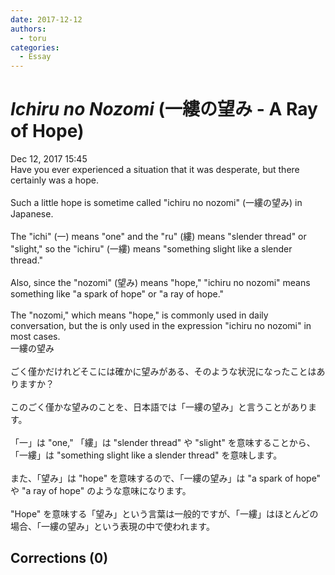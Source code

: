 ```yaml
---
date: 2017-12-12
authors:
  - toru
categories:
  - Essay
---
```


<h1 id="subject_show"><strong><em>Ichiru no Nozomi</strong></em> (一縷の望み - A Ray of Hope)</h1>
<div class="date">Dec 12, 2017 15:45</div>
<div id="post"><div id="body_show_ori">
Have you ever experienced a situation that it was desperate, but there certainly was a hope.<br/><br/>Such a little hope is sometime called "ichiru no nozomi" (一縷の望み) in Japanese.<br/><br/>The "ichi" (一) means "one" and the "ru" (縷) means "slender thread" or "slight," so the "ichiru" (一縷) means "something slight like a slender thread."<br/><br/>Also, since the "nozomi" (望み) means "hope," "ichiru no nozomi" means something like "a spark of hope" or "a ray of hope."<br/><br/>The "nozomi," which means "hope," is commonly used in daily conversation, but the is only used in the expression "ichiru no nozomi" in most cases.
</div></div>

<!-- more -->

<div id="post_ja"><div id="body_show_mo">
一縷の望み<br/><br/>ごく僅かだけれどそこには確かに望みがある、そのような状況になったことはありますか？<br/><br/>このごく僅かな望みのことを、日本語では「一縷の望み」と言うことがあります。<br/><br/>「一」は "one," 「縷」は "slender thread" や "slight" を意味することから、「一縷」は "something slight like a slender thread" を意味します。<br/><br/>また、「望み」は "hope" を意味するので、「一縷の望み」は "a spark of hope" や "a ray of hope" のような意味になります。<br/><br/>"Hope" を意味する「望み」という言葉は一般的ですが、「一縷」はほとんどの場合、「一縷の望み」という表現の中で使われます。
</div></div>

## Corrections (0)
